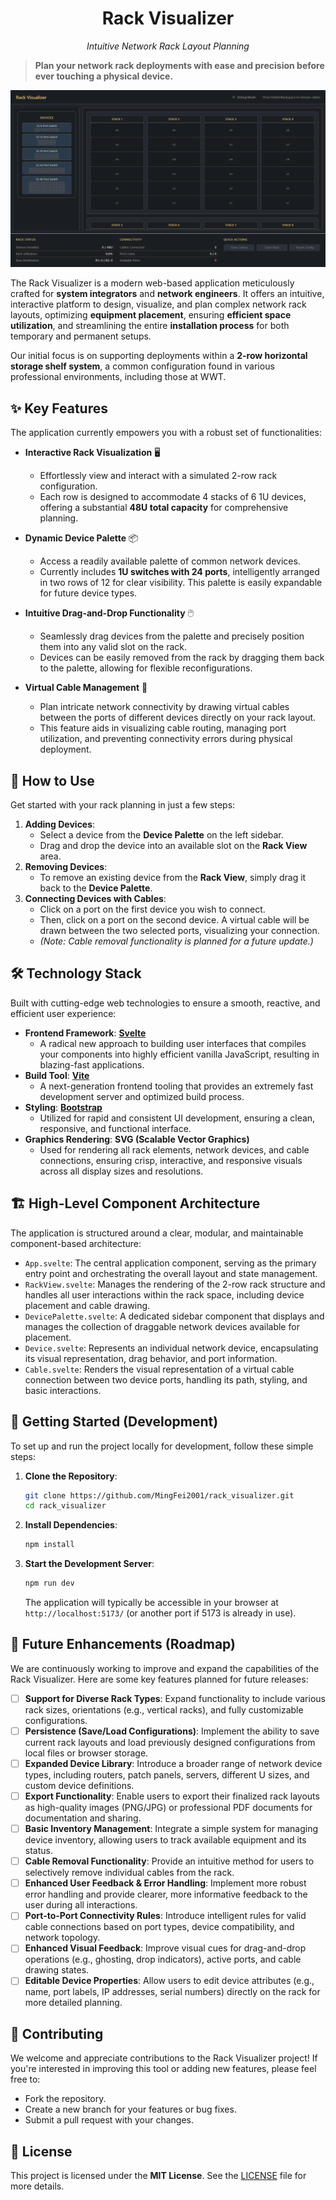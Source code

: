 <h1 align="center">Rack Visualizer</h1>
<p align="center"><i>Intuitive Network Rack Layout Planning</i></p>

> **Plan your network rack deployments with ease and precision before ever touching a physical device.**

![Rack Visualizer Demo](./media/rack_visualizer_demo.png)

The Rack Visualizer is a modern web-based application meticulously crafted for **system integrators** and **network engineers**. It offers an intuitive, interactive platform to design, visualize, and plan complex network rack layouts, optimizing **equipment placement**, ensuring **efficient space utilization**, and streamlining the entire **installation process** for both temporary and permanent setups.

Our initial focus is on supporting deployments within a **2-row horizontal storage shelf system**, a common configuration found in various professional environments, including those at WWT.

## ✨ Key Features

The application currently empowers you with a robust set of functionalities:

*   **Interactive Rack Visualization** 🖥️
    *   Effortlessly view and interact with a simulated 2-row rack configuration.
    *   Each row is designed to accommodate 4 stacks of 6 1U devices, offering a substantial **48U total capacity** for comprehensive planning.

*   **Dynamic Device Palette** 📦
    *   Access a readily available palette of common network devices.
    *   Currently includes **1U switches with 24 ports**, intelligently arranged in two rows of 12 for clear visibility. This palette is easily expandable for future device types.

*   **Intuitive Drag-and-Drop Functionality** 🖱️
    *   Seamlessly drag devices from the palette and precisely position them into any valid slot on the rack.
    *   Devices can be easily removed from the rack by dragging them back to the palette, allowing for flexible reconfigurations.

*   **Virtual Cable Management** 🔗
    *   Plan intricate network connectivity by drawing virtual cables between the ports of different devices directly on your rack layout.
    *   This feature aids in visualizing cable routing, managing port utilization, and preventing connectivity errors during physical deployment.

## 🚀 How to Use

Get started with your rack planning in just a few steps:

1.  **Adding Devices**:
    *   Select a device from the **Device Palette** on the left sidebar.
    *   Drag and drop the device into an available slot on the **Rack View** area.
2.  **Removing Devices**:
    *   To remove an existing device from the **Rack View**, simply drag it back to the **Device Palette**.
3.  **Connecting Devices with Cables**:
    *   Click on a port on the first device you wish to connect.
    *   Then, click on a port on the second device. A virtual cable will be drawn between the two selected ports, visualizing your connection.
    *   *(Note: Cable removal functionality is planned for a future update.)*

## 🛠️ Technology Stack

Built with cutting-edge web technologies to ensure a smooth, reactive, and efficient user experience:

*   **Frontend Framework**: **[Svelte](https://svelte.dev/)**
    *   A radical new approach to building user interfaces that compiles your components into highly efficient vanilla JavaScript, resulting in blazing-fast applications.
*   **Build Tool**: **[Vite](https://vitejs.dev/)**
    *   A next-generation frontend tooling that provides an extremely fast development server and optimized build process.
*   **Styling**: **[Bootstrap](https://getbootstrap.com/)**
    *   Utilized for rapid and consistent UI development, ensuring a clean, responsive, and functional interface.
*   **Graphics Rendering**: **SVG (Scalable Vector Graphics)**
    *   Used for rendering all rack elements, network devices, and cable connections, ensuring crisp, interactive, and responsive visuals across all display sizes and resolutions.

## 🏗️ High-Level Component Architecture

The application is structured around a clear, modular, and maintainable component-based architecture:

*   `App.svelte`: The central application component, serving as the primary entry point and orchestrating the overall layout and state management.
*   `RackView.svelte`: Manages the rendering of the 2-row rack structure and handles all user interactions within the rack space, including device placement and cable drawing.
*   `DevicePalette.svelte`: A dedicated sidebar component that displays and manages the collection of draggable network devices available for placement.
*   `Device.svelte`: Represents an individual network device, encapsulating its visual representation, drag behavior, and port information.
*   `Cable.svelte`: Renders the visual representation of a virtual cable connection between two device ports, handling its path, styling, and basic interactions.

## 🏁 Getting Started (Development)

To set up and run the project locally for development, follow these simple steps:

1.  **Clone the Repository**:
    ```bash
    git clone https://github.com/MingFei2001/rack_visualizer.git
    cd rack_visualizer
    ```
2.  **Install Dependencies**:
    ```bash
    npm install
    ```
3.  **Start the Development Server**:
    ```bash
    npm run dev
    ```
    The application will typically be accessible in your browser at `http://localhost:5173/` (or another port if 5173 is already in use).

## 🔮 Future Enhancements (Roadmap)

We are continuously working to improve and expand the capabilities of the Rack Visualizer. Here are some key features planned for future releases:

*   [ ] **Support for Diverse Rack Types**: Expand functionality to include various rack sizes, orientations (e.g., vertical racks), and fully customizable configurations.
*   [ ] **Persistence (Save/Load Configurations)**: Implement the ability to save current rack layouts and load previously designed configurations from local files or browser storage.
*   [ ] **Expanded Device Library**: Introduce a broader range of network device types, including routers, patch panels, servers, different U sizes, and custom device definitions.
*   [ ] **Export Functionality**: Enable users to export their finalized rack layouts as high-quality images (PNG/JPG) or professional PDF documents for documentation and sharing.
*   [ ] **Basic Inventory Management**: Integrate a simple system for managing device inventory, allowing users to track available equipment and its status.
*   [ ] **Cable Removal Functionality**: Provide an intuitive method for users to selectively remove individual cables from the rack.
*   [ ] **Enhanced User Feedback & Error Handling**: Implement more robust error handling and provide clearer, more informative feedback to the user during all interactions.
*   [ ] **Port-to-Port Connectivity Rules**: Introduce intelligent rules for valid cable connections based on port types, device compatibility, and network topology.
*   [ ] **Enhanced Visual Feedback**: Improve visual cues for drag-and-drop operations (e.g., ghosting, drop indicators), active ports, and cable drawing states.
*   [ ] **Editable Device Properties**: Allow users to edit device attributes (e.g., name, port labels, IP addresses, serial numbers) directly on the rack for more detailed planning.

## 🤝 Contributing

We welcome and appreciate contributions to the Rack Visualizer project! If you're interested in improving this tool or adding new features, please feel free to:

*   Fork the repository.
*   Create a new branch for your features or bug fixes.
*   Submit a pull request with your changes.

## 📄 License

This project is licensed under the **MIT License**. See the [LICENSE](./LICENSE) file for more details.
